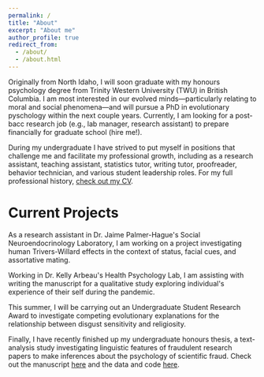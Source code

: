 ```yaml
---
permalink: /
title: "About"
excerpt: "About me"
author_profile: true
redirect_from: 
  - /about/
  - /about.html
---
```


Originally from North Idaho, I will soon graduate with my honours psychology degree from Trinity Western University (TWU) in British Columbia. I am most interested in our evolved minds—particularly relating to moral and social phenomena—and will pursue a PhD in evolutionary pyschology within the next couple years. Currently, I am looking for a post-bacc research job (e.g., lab manager, research assistant) to prepare financially for graduate school (hire me!).

During my undergraduate I have strived to put myself in positions that challenge me and facilitate my professional growth, including as a research assistant, teaching assistant, statistics tutor, writing tutor, proofreader, behavior technician, and various student leadership roles. For my full professional history, [check out my CV](/files/CV.pdf).

Current Projects
======
As a research assistant in Dr. Jaime Palmer-Hague's Social Neuroendocrinology Laboratory, I am working on a project investigating human Trivers-Willard effects in the context of status, facial cues, and assortative mating.

Working in Dr. Kelly Arbeau's Health Psychology Lab, I am assisting with writing the manuscript for a qualitative study exploring individual's experience of their self during the pandemic.

This summer, I will be carrying out an Undergraduate Student Research Award to investigate competing evolutionary explanations for the relationship between disgust sensitivity and religiosity.

Finally, I have recently finished up my undergraduate honours thesis, a text-analysis study investigating linguistic features of fraudulent research papers to make inferences about the psychology of scientific fraud. Check out the manuscript [here](/files/thesis_manuscript.pdf) and the data and code [here](https://github.com/BenjaminJZubaly/Undergraduate-Thesis-Data-Analysis).